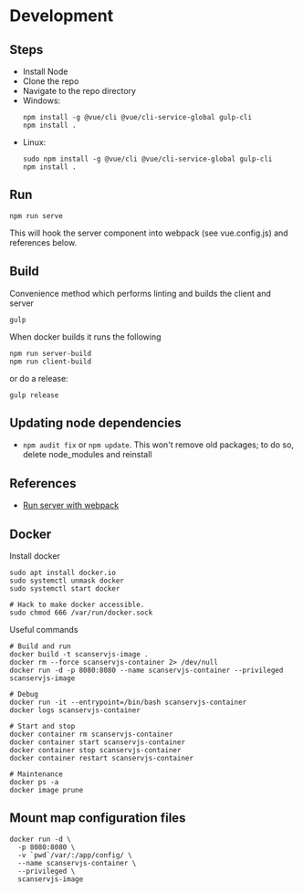 # Development

## Steps

* Install Node
* Clone the repo
* Navigate to the repo directory
* Windows:
  ```
  npm install -g @vue/cli @vue/cli-service-global gulp-cli
  npm install .
  ```
* Linux:
  ```
  sudo npm install -g @vue/cli @vue/cli-service-global gulp-cli
  npm install .
  ```

## Run
```
npm run serve
```

This will hook the server component into webpack (see vue.config.js) and
references below.

## Build

Convenience method which performs linting and builds the client and server
```
gulp
```

When docker builds it runs the following
```
npm run server-build
npm run client-build
```

or do a release:
```
gulp release
```

## Updating node dependencies
* `npm audit fix` or `npm update`. This won't remove old packages; to do so,
  delete node_modules and reinstall

## References
* [Run server with webpack](https://dennisreimann.de/articles/vue-cli-serve-express.html)

## Docker

Install docker
```
sudo apt install docker.io
sudo systemctl unmask docker
sudo systemctl start docker

# Hack to make docker accessible.
sudo chmod 666 /var/run/docker.sock
```

Useful commands
```console
# Build and run
docker build -t scanservjs-image .
docker rm --force scanservjs-container 2> /dev/null
docker run -d -p 8080:8080 --name scanservjs-container --privileged scanservjs-image

# Debug
docker run -it --entrypoint=/bin/bash scanservjs-container
docker logs scanservjs-container

# Start and stop
docker container rm scanservjs-container
docker container start scanservjs-container
docker container stop scanservjs-container
docker container restart scanservjs-container

# Maintenance
docker ps -a
docker image prune
```

## Mount map configuration files
```
docker run -d \
  -p 8080:8080 \
  -v `pwd`/var/:/app/config/ \
  --name scanservjs-container \
  --privileged \
  scanservjs-image
```